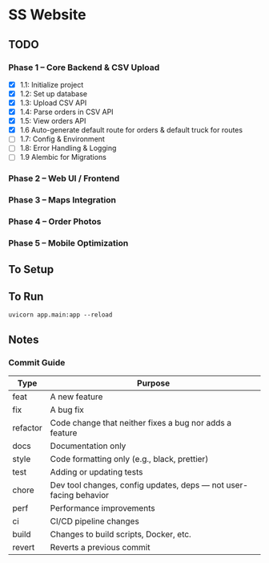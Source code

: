# SS Website

## TODO

### Phase 1 – Core Backend & CSV Upload
- [x] 1.1: Initialize project
- [x] 1.2: Set up database
- [x] 1.3: Upload CSV API
- [x] 1.4: Parse orders in CSV API
- [x] 1.5: View orders API
- [x] 1.6 Auto-generate default route for orders & default truck for routes
- [ ] 1.7: Config & Environment
- [ ] 1.8: Error Handling & Logging
- [ ] 1.9 Alembic for Migrations

### Phase 2 – Web UI / Frontend

### Phase 3 – Maps Integration

### Phase 4 – Order Photos

### Phase 5 – Mobile Optimization


## To Setup

## To Run

```
uvicorn app.main:app --reload   
```

## Notes

### Commit Guide
| Type | Purpose |
| ----- | ----- |
| feat | A new feature |
| fix | A bug fix |
| refactor | Code change that neither fixes a bug nor adds a feature |
| docs | Documentation only |
| style | Code formatting only (e.g., black, prettier) |
| test | Adding or updating tests |
| chore | Dev tool changes, config updates, deps — not user-facing behavior |
| perf | Performance improvements |
| ci | CI/CD pipeline changes |
| build | Changes to build scripts, Docker, etc. |
| revert | Reverts a previous commit |
